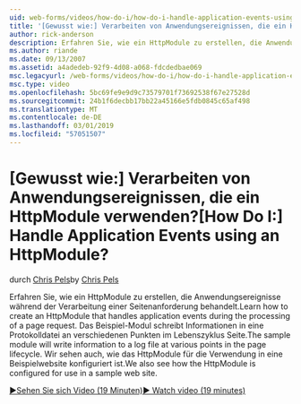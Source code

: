 ```yaml
---
uid: web-forms/videos/how-do-i/how-do-i-handle-application-events-using-an-httpmodule
title: '[Gewusst wie:] Verarbeiten von Anwendungsereignissen, die ein HttpModule verwenden? | Microsoft-Dokumentation'
author: rick-anderson
description: Erfahren Sie, wie ein HttpModule zu erstellen, die Anwendungsereignisse während der Verarbeitung einer Seitenanforderung behandelt. Das Beispiel-Modul schreibt Informationen in ein Protokoll...
ms.author: riande
ms.date: 09/13/2007
ms.assetid: a4adedeb-92f9-4d08-a068-fdcdedbae069
msc.legacyurl: /web-forms/videos/how-do-i/how-do-i-handle-application-events-using-an-httpmodule
msc.type: video
ms.openlocfilehash: 5bc69fe9e9d9c73579701f73692538f67e27528d
ms.sourcegitcommit: 24b1f6decbb17bb22a45166e5fdb0845c65af498
ms.translationtype: MT
ms.contentlocale: de-DE
ms.lasthandoff: 03/01/2019
ms.locfileid: "57051507"
---
```

<a name="how-do-i-handle-application-events-using-an-httpmodule"></a><span data-ttu-id="91ac1-105">[Gewusst wie:] Verarbeiten von Anwendungsereignissen, die ein HttpModule verwenden?</span><span class="sxs-lookup"><span data-stu-id="91ac1-105">[How Do I:] Handle Application Events using an HttpModule?</span></span>
====================
<span data-ttu-id="91ac1-106">durch [Chris Pels](https://twitter.com/chrispels)</span><span class="sxs-lookup"><span data-stu-id="91ac1-106">by [Chris Pels](https://twitter.com/chrispels)</span></span>

<span data-ttu-id="91ac1-107">Erfahren Sie, wie ein HttpModule zu erstellen, die Anwendungsereignisse während der Verarbeitung einer Seitenanforderung behandelt.</span><span class="sxs-lookup"><span data-stu-id="91ac1-107">Learn how to create an HttpModule that handles application events during the processing of a page request.</span></span> <span data-ttu-id="91ac1-108">Das Beispiel-Modul schreibt Informationen in eine Protokolldatei an verschiedenen Punkten im Lebenszyklus Seite.</span><span class="sxs-lookup"><span data-stu-id="91ac1-108">The sample module will write information to a log file at various points in the page lifecycle.</span></span> <span data-ttu-id="91ac1-109">Wir sehen auch, wie das HttpModule für die Verwendung in eine Beispielwebsite konfiguriert ist.</span><span class="sxs-lookup"><span data-stu-id="91ac1-109">We also see how the HttpModule is configured for use in a sample web site.</span></span>

[<span data-ttu-id="91ac1-110">&#9654;Sehen Sie sich Video (19 Minuten)</span><span class="sxs-lookup"><span data-stu-id="91ac1-110">&#9654; Watch video (19 minutes)</span></span>](https://channel9.msdn.com/Blogs/ASP-NET-Site-Videos/how-do-i-handle-application-events-using-an-httpmodule)
